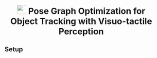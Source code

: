 <h1 align="center"><img src=".github/logo.svg"
    width=30px>
      Pose Graph Optimization for Object Tracking with Visuo-tactile Perception <br/></h1>
</h1>

## Setup

